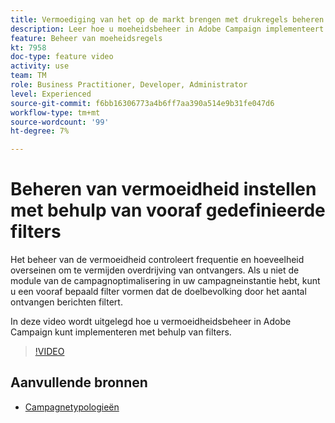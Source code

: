 ```yaml
---
title: Vermoediging van het op de markt brengen met drukregels beheren
description: Leer hoe u moeheidsbeheer in Adobe Campaign implementeert met behulp van filters.
feature: Beheer van moeheidsregels
kt: 7958
doc-type: feature video
activity: use
team: TM
role: Business Practitioner, Developer, Administrator
level: Experienced
source-git-commit: f6bb16306773a4b6ff7aa390a514e9b31fe047d6
workflow-type: tm+mt
source-wordcount: '99'
ht-degree: 7%

---
```



# Beheren van vermoeidheid instellen met behulp van vooraf gedefinieerde filters

Het beheer van de vermoeidheid controleert frequentie en hoeveelheid overseinen om te vermijden overdrijving van ontvangers. Als u niet de module van de campagnoptimalisering in uw campagneinstantie hebt, kunt u een vooraf bepaald filter vormen dat de doelbevolking door het aantal ontvangen berichten filtert.

In deze video wordt uitgelegd hoe u vermoeidheidsbeheer in Adobe Campaign kunt implementeren met behulp van filters.

>[!VIDEO](https://video.tv.adobe.com/v/25091?quality=12)

## Aanvullende bronnen

* [Campagnetypologieën](https://experienceleague.adobe.com/docs/campaign-classic/using/orchestrating-campaigns/campaign-optimization/about-campaign-typologies.html?lang=en)
